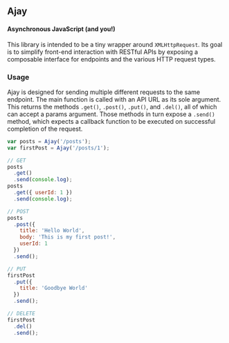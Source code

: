 ## Ajay
#### Asynchronous JavaScript (and you!)

This library is intended to be a tiny wrapper around `XMLHttpRequest`. Its goal is to simplify front-end interaction with RESTful APIs by exposing a composable interface for endpoints and the various HTTP request types.

### Usage

Ajay is designed for sending multiple different requests to the same endpoint. The main function is called with an API URL as its sole argument. This returns the methods `.get()`, `.post()`, `.put()`, and `.del()`, all of which can accept a params argument. Those methods in turn expose a `.send()` method, which expects a callback function to be executed on successful completion of the request.

```javascript
var posts = Ajay('/posts');
var firstPost = Ajay('/posts/1');

// GET
posts
  .get()
  .send(console.log);
posts
  .get({ userId: 1 })
  .send(console.log);

// POST
posts
  .post({
    title: 'Hello World',
    body: 'This is my first post!',
    userId: 1
  })
  .send();

// PUT
firstPost
  .put({
    title: 'Goodbye World'
  })
  .send();

// DELETE
firstPost
  .del()
  .send();
```
